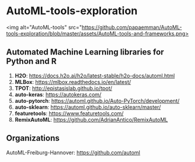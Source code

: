 # AutoML-tools-exploration

<img alt="AutoML-tools" src="https://github.com/papaemman/AutoML-tools-exploration/blob/master/assets/AutoML-tools-and-frameworks.png>
                     
## Automated Machine Learning libraries for Python and R

1. **H2O**: https://docs.h2o.ai/h2o/latest-stable/h2o-docs/automl.html
2. **MLBox**: https://mlbox.readthedocs.io/en/latest/
3. **TPOT**: http://epistasislab.github.io/tpot/
4. **auto-keras**: https://autokeras.com/
5. **auto-pytorch**: https://automl.github.io/Auto-PyTorch/development/
6. **auto-sklearn**: https://automl.github.io/auto-sklearn/master/
7. **featuretools**: https://www.featuretools.com/
8. **RemixAutoML**: https://github.com/AdrianAntico/RemixAutoML


## Organizations

AutoML-Freiburg-Hannover: https://github.com/automl
